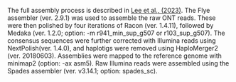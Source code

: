The full assembly process is described in [Lee et al., (2023)](https://www.ncbi.nlm.nih.gov/pmc/articles/PMC10450198/). The Flye assembler (ver. 2.9.1) was used to assemble the raw ONT reads. These were then polished by four iterations of Racon (ver. 1.4.11), followed by Medaka (ver. 1.2.0; option: -m r941_min_sup_g507 or r103_sup_g507). The consensus sequences were further corrected with Illumina reads using NextPolish(ver. 1.4.0), and haplotigs were removed using HaploMerger2 (ver. 20180603). Assemblies were mapped to the reference genome with minimap2 (option: -ax asm5). Raw Illumina reads were assembled using the Spades assembler (ver. v3.14.1; option: spades_sc).
